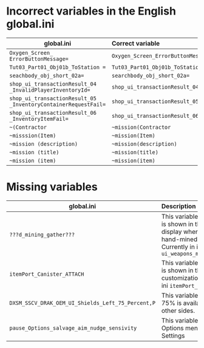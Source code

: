 # Incorrect variables in the English global.ini

| global.ini                                                                      | Correct variable                                                                       |
|---------------------------------------------------------------------------------|:---------------------------------------------------------------------------------------|
| `Oxygen_Screen_ ErrorButtonMessage=`                                            | `Oxygen_Screen_ErrorButtonMessage=`                                                    |
| `Tut03_Part01_Obj01b_ToStation =`                                               | `Tut03_Part01_Obj01b_ToStation=`                                                       |
| `seachbody_obj_short_02a=`                                                      | `searchbody_obj_short_02a=`                                                            |
| `shop_ui_transactionResult_04 _InvalidPlayerInventoryId=`                       | `shop_ui_transactionResult_04_InvalidPlayerInventoryId=`                               |
| `shop_ui_transactionResult_05 _InventoryContainerRequestFail=`                  | `shop_ui_transactionResult_05_InventoryContainerRequestFail=`                          |
| `shop_ui_transactionResult_06 _InventoryItemFail=`                              | `shop_ui_transactionResult_06_InventoryItemFail=`                                      |
| `~(Contractor`                                                                  | `~mission(Contractor`                                                                  |
| `~misssion(Item)`                                                               | `~mission(Item)`                                                                       |
| `~mission (description)`                                                        | `~mission(description)`                                                                |
| `~mission (title)`                                                              | `~mission(title)`                                                                      |
| `~mission (item)`                                                               | `~mission(item)`                                                                       |

# Missing variables

| global.ini                                        | Description                                                                                                                                        |
| ------------------------------------------------- | :------------------------------------------------------------------------------------------------------------------------------------------------- |
| `???d_mining_gather???`                           | This variable is missing and is shown in the multitool display when collecting hand-mined minerals. Currently in ini: `ui_weapons_multi_gathering` |
| `itemPort_Canister_ATTACH`                        | This variable is missing and is shown in the multitool customization. Currently in ini `itemPort_CanisterSlot`                                     |
| `DXSM_SSCV_DRAK_OEM_UI_Shields_Left_75_Percent,P` | This variable is missing. 75% is available for all other sides.                                                                                    |
| `pause_Options_salvage_aim_nudge_sensivity`       | This variable is missing. Options menu -> Game Settings                                                                                            |
